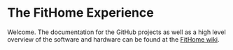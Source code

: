 
# The FitHome Experience
Welcome.  The documentation for the GitHub projects as well as a high level overview of the software and hardware can be found at the [FitHome wiki](https://github.com/BitKnitting/FitHome/wiki). 


